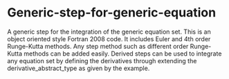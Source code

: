# Generic-step-for-generic-equation

A generic step for the integration of the generic equation set. This is an object oriented style Fortran 2008 code. It includes Euler and 4th order Runge-Kutta methods. Any step method such as different order Runge-Kutta methods can be added easily. Derived steps can be used to integrate any equation set by defining the derivatives through extending the derivative_abstract_type as given by the example.
